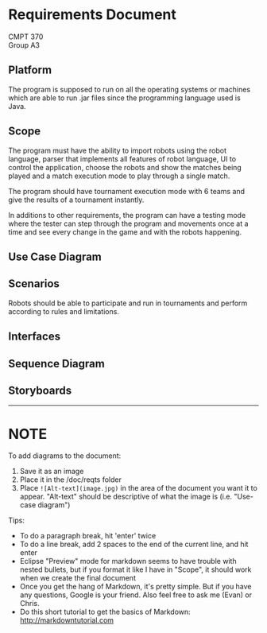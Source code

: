 # Requirements Document
CMPT 370  
Group A3  

## Platform
The program is supposed to run on all the operating systems or machines which are able to run .jar files since the programming language used is Java. 

## Scope

The program must have the ability to import robots using the robot language, parser that implements all features of robot language, UI to control the application, choose the robots and show the matches being played and a match execution mode to play through a single match.

The program should have tournament execution mode with 6 teams and give the results of a tournament instantly.

In additions to other requirements, the program can have a testing mode where the tester can step through the program and movements once at a time and see every change in the game and with the robots happening.

## Use Case Diagram

## Scenarios
Robots should be able to participate and run in tournaments and perform according to rules and limitations. 

## Interfaces

## Sequence Diagram

## Storyboards

------

# NOTE

To add diagrams to the document:

1. Save it as an image  
2. Place it in the /doc/reqts folder  
3. Place `![Alt-text](image.jpg)` in the area of the document you want it to appear.  "Alt-text" should be descriptive of what the image is (i.e. "Use-case diagram")

Tips:

* To do a paragraph break, hit 'enter' twice  
* To do a line break, add 2 spaces to the end of the current line, and hit enter
* Eclipse "Preview" mode for markdown seems to have trouble with nested bullets, but if you format it like I have in "Scope", it should work when we create the final document
* Once you get the hang of Markdown, it's pretty simple.  But if you have any questions, Google is your friend.  Also feel free to ask me (Evan) or Chris.
* Do this short tutorial to get the basics of Markdown: http://markdowntutorial.com
